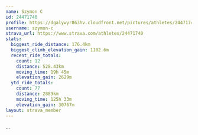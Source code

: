 ```yaml
---
name: Szymon C
id: 24471740
profile: https://dgalywyr863hv.cloudfront.net/pictures/athletes/24471740/7213253/3/large.jpg
username: szymon-c
strava_url: https://www.strava.com/athletes/24471740
stats:
  biggest_ride_distance: 176.4km
  biggest_climb_elevation_gain: 1102.6m
  recent_ride_totals:
    count: 12
    distance: 528.43km
    moving_time: 19h 45m
    elevation_gain: 2629m
  ytd_ride_totals:
    count: 77
    distance: 2889km
    moving_time: 125h 33m
    elevation_gain: 30767m
layout: strava_member
--- 
```

...
